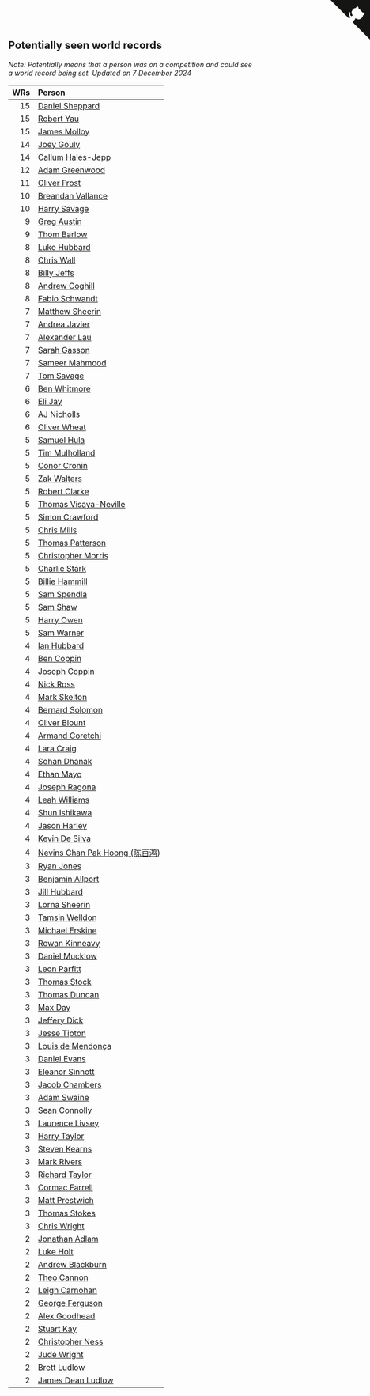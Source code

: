 ## Potentially seen world records

*Note: Potentially means that a person was on a competition and could see a world record being set.*
*Updated on  7 December 2024*

| WRs | Person |
| ---: | :--- |
| 15 | [Daniel Sheppard](https://www.worldcubeassociation.org/persons/2009SHEP01) |
| 15 | [Robert Yau](https://www.worldcubeassociation.org/persons/2009YAUR01) |
| 15 | [James Molloy](https://www.worldcubeassociation.org/persons/2011MOLL01) |
| 14 | [Joey Gouly](https://www.worldcubeassociation.org/persons/2007GOUL01) |
| 14 | [Callum Hales-Jepp](https://www.worldcubeassociation.org/persons/2012HALE01) |
| 12 | [Adam Greenwood](https://www.worldcubeassociation.org/persons/2011GREE03) |
| 11 | [Oliver Frost](https://www.worldcubeassociation.org/persons/2012FROS01) |
| 10 | [Breandan Vallance](https://www.worldcubeassociation.org/persons/2007VALL01) |
| 10 | [Harry Savage](https://www.worldcubeassociation.org/persons/2013SAVA01) |
| 9 | [Greg Austin](https://www.worldcubeassociation.org/persons/2006AUST01) |
| 9 | [Thom Barlow](https://www.worldcubeassociation.org/persons/2006BARL01) |
| 8 | [Luke Hubbard](https://www.worldcubeassociation.org/persons/2011HUBB01) |
| 8 | [Chris Wall](https://www.worldcubeassociation.org/persons/2011WALL02) |
| 8 | [Billy Jeffs](https://www.worldcubeassociation.org/persons/2012JEFF01) |
| 8 | [Andrew Coghill](https://www.worldcubeassociation.org/persons/2009COGH01) |
| 8 | [Fabio Schwandt](https://www.worldcubeassociation.org/persons/2014SCHW02) |
| 7 | [Matthew Sheerin](https://www.worldcubeassociation.org/persons/2009SHEE01) |
| 7 | [Andrea Javier](https://www.worldcubeassociation.org/persons/2010JAVI01) |
| 7 | [Alexander Lau](https://www.worldcubeassociation.org/persons/2011LAUA01) |
| 7 | [Sarah Gasson](https://www.worldcubeassociation.org/persons/2013GASS01) |
| 7 | [Sameer Mahmood](https://www.worldcubeassociation.org/persons/2013MAHM02) |
| 7 | [Tom Savage](https://www.worldcubeassociation.org/persons/2013SAVA02) |
| 6 | [Ben Whitmore](https://www.worldcubeassociation.org/persons/2009WHIT01) |
| 6 | [Eli Jay](https://www.worldcubeassociation.org/persons/2014JAYE01) |
| 6 | [AJ Nicholls](https://www.worldcubeassociation.org/persons/2015NICH04) |
| 6 | [Oliver Wheat](https://www.worldcubeassociation.org/persons/2016WHEA01) |
| 5 | [Samuel Hula](https://www.worldcubeassociation.org/persons/2011HULA01) |
| 5 | [Tim Mulholland](https://www.worldcubeassociation.org/persons/2011MULH01) |
| 5 | [Conor Cronin](https://www.worldcubeassociation.org/persons/2013CRON01) |
| 5 | [Zak Walters](https://www.worldcubeassociation.org/persons/2013WALT01) |
| 5 | [Robert Clarke](https://www.worldcubeassociation.org/persons/2014CLAR01) |
| 5 | [Thomas Visaya-Neville](https://www.worldcubeassociation.org/persons/2014VISA01) |
| 5 | [Simon Crawford](https://www.worldcubeassociation.org/persons/2008CRAW01) |
| 5 | [Chris Mills](https://www.worldcubeassociation.org/persons/2014MILL04) |
| 5 | [Thomas Patterson](https://www.worldcubeassociation.org/persons/2014PATT02) |
| 5 | [Christopher Morris](https://www.worldcubeassociation.org/persons/2013MORR03) |
| 5 | [Charlie Stark](https://www.worldcubeassociation.org/persons/2014STAR05) |
| 5 | [Billie Hammill](https://www.worldcubeassociation.org/persons/2015HAMM01) |
| 5 | [Sam Spendla](https://www.worldcubeassociation.org/persons/2015SPEN01) |
| 5 | [Sam Shaw](https://www.worldcubeassociation.org/persons/2016SHAW02) |
| 5 | [Harry Owen](https://www.worldcubeassociation.org/persons/2017OWEN01) |
| 5 | [Sam Warner](https://www.worldcubeassociation.org/persons/2013WARN01) |
| 4 | [Ian Hubbard](https://www.worldcubeassociation.org/persons/2011HUBB02) |
| 4 | [Ben Coppin](https://www.worldcubeassociation.org/persons/2013COPP01) |
| 4 | [Joseph Coppin](https://www.worldcubeassociation.org/persons/2013COPP02) |
| 4 | [Nick Ross](https://www.worldcubeassociation.org/persons/2013ROSS02) |
| 4 | [Mark Skelton](https://www.worldcubeassociation.org/persons/2013SKEL01) |
| 4 | [Bernard Solomon](https://www.worldcubeassociation.org/persons/2013SOLO02) |
| 4 | [Oliver Blount](https://www.worldcubeassociation.org/persons/2014BLOU01) |
| 4 | [Armand Coretchi](https://www.worldcubeassociation.org/persons/2014CORE01) |
| 4 | [Lara Craig](https://www.worldcubeassociation.org/persons/2014CRAI01) |
| 4 | [Sohan Dhanak](https://www.worldcubeassociation.org/persons/2014DHAN03) |
| 4 | [Ethan Mayo](https://www.worldcubeassociation.org/persons/2014MAYO01) |
| 4 | [Joseph Ragona](https://www.worldcubeassociation.org/persons/2014RAGO02) |
| 4 | [Leah Williams](https://www.worldcubeassociation.org/persons/2014WILL05) |
| 4 | [Shun Ishikawa](https://www.worldcubeassociation.org/persons/2011ISHI02) |
| 4 | [Jason Harley](https://www.worldcubeassociation.org/persons/2016HARL01) |
| 4 | [Kevin De Silva](https://www.worldcubeassociation.org/persons/2013SILV06) |
| 4 | [Nevins Chan Pak Hoong (陈百鸿)](https://www.worldcubeassociation.org/persons/2010CHAN20) |
| 3 | [Ryan Jones](https://www.worldcubeassociation.org/persons/2012JONE03) |
| 3 | [Benjamin Allport](https://www.worldcubeassociation.org/persons/2014ALLP01) |
| 3 | [Jill Hubbard](https://www.worldcubeassociation.org/persons/2014HUBB01) |
| 3 | [Lorna Sheerin](https://www.worldcubeassociation.org/persons/2014TRAY01) |
| 3 | [Tamsin Welldon](https://www.worldcubeassociation.org/persons/2014WELL03) |
| 3 | [Michael Erskine](https://www.worldcubeassociation.org/persons/2008ERSK01) |
| 3 | [Rowan Kinneavy](https://www.worldcubeassociation.org/persons/2008KINN01) |
| 3 | [Daniel Mucklow](https://www.worldcubeassociation.org/persons/2009MUCK01) |
| 3 | [Leon Parfitt](https://www.worldcubeassociation.org/persons/2010PARF01) |
| 3 | [Thomas Stock](https://www.worldcubeassociation.org/persons/2011STOC01) |
| 3 | [Thomas Duncan](https://www.worldcubeassociation.org/persons/2012DUNC01) |
| 3 | [Max Day](https://www.worldcubeassociation.org/persons/2014DAYM01) |
| 3 | [Jeffery Dick](https://www.worldcubeassociation.org/persons/2014DICK01) |
| 3 | [Jesse Tipton](https://www.worldcubeassociation.org/persons/2014TIPT01) |
| 3 | [Louis de Mendonça](https://www.worldcubeassociation.org/persons/2013MEND03) |
| 3 | [Daniel Evans](https://www.worldcubeassociation.org/persons/2016EVAN06) |
| 3 | [Eleanor Sinnott](https://www.worldcubeassociation.org/persons/2016SINN01) |
| 3 | [Jacob Chambers](https://www.worldcubeassociation.org/persons/2017CHAM09) |
| 3 | [Adam Swaine](https://www.worldcubeassociation.org/persons/2017SWAI01) |
| 3 | [Sean Connolly](https://www.worldcubeassociation.org/persons/2004CONN01) |
| 3 | [Laurence Livsey](https://www.worldcubeassociation.org/persons/2012LIVS01) |
| 3 | [Harry Taylor](https://www.worldcubeassociation.org/persons/2014TAYL06) |
| 3 | [Steven Kearns](https://www.worldcubeassociation.org/persons/2015KEAR01) |
| 3 | [Mark Rivers](https://www.worldcubeassociation.org/persons/2015RIVE05) |
| 3 | [Richard Taylor](https://www.worldcubeassociation.org/persons/2015TAYL04) |
| 3 | [Cormac Farrell](https://www.worldcubeassociation.org/persons/2016FARR01) |
| 3 | [Matt Prestwich](https://www.worldcubeassociation.org/persons/2016PRES04) |
| 3 | [Thomas Stokes](https://www.worldcubeassociation.org/persons/2017STOK03) |
| 3 | [Chris Wright](https://www.worldcubeassociation.org/persons/2011WRIG01) |
| 2 | [Jonathan Adlam](https://www.worldcubeassociation.org/persons/2009ADLA01) |
| 2 | [Luke Holt](https://www.worldcubeassociation.org/persons/2013HOLT01) |
| 2 | [Andrew Blackburn](https://www.worldcubeassociation.org/persons/2014BLAC03) |
| 2 | [Theo Cannon](https://www.worldcubeassociation.org/persons/2014CANN01) |
| 2 | [Leigh Carnohan](https://www.worldcubeassociation.org/persons/2014CARN01) |
| 2 | [George Ferguson](https://www.worldcubeassociation.org/persons/2014FERG01) |
| 2 | [Alex Goodhead](https://www.worldcubeassociation.org/persons/2014GOOD01) |
| 2 | [Stuart Kay](https://www.worldcubeassociation.org/persons/2014KAYS01) |
| 2 | [Christopher Ness](https://www.worldcubeassociation.org/persons/2007NESS01) |
| 2 | [Jude Wright](https://www.worldcubeassociation.org/persons/2008WRIG02) |
| 2 | [Brett Ludlow](https://www.worldcubeassociation.org/persons/2009LUDL01) |
| 2 | [James Dean Ludlow](https://www.worldcubeassociation.org/persons/2009LUDL02) |


<a href="https://github.com/simonkellly/wca_statistics_uk" class="github-corner" aria-label="View source on Github"><svg width="80" height="80" viewBox="0 0 250 250" style="fill:#151513; color:#fff; position: absolute; top: 0; border: 0; right: 0;" aria-hidden="true"><path d="M0,0 L115,115 L130,115 L142,142 L250,250 L250,0 Z"></path><path d="M128.3,109.0 C113.8,99.7 119.0,89.6 119.0,89.6 C122.0,82.7 120.5,78.6 120.5,78.6 C119.2,72.0 123.4,76.3 123.4,76.3 C127.3,80.9 125.5,87.3 125.5,87.3 C122.9,97.6 130.6,101.9 134.4,103.2" fill="currentColor" style="transform-origin: 130px 106px;" class="octo-arm"></path><path d="M115.0,115.0 C114.9,115.1 118.7,116.5 119.8,115.4 L133.7,101.6 C136.9,99.2 139.9,98.4 142.2,98.6 C133.8,88.0 127.5,74.4 143.8,58.0 C148.5,53.4 154.0,51.2 159.7,51.0 C160.3,49.4 163.2,43.6 171.4,40.1 C171.4,40.1 176.1,42.5 178.8,56.2 C183.1,58.6 187.2,61.8 190.9,65.4 C194.5,69.0 197.7,73.2 200.1,77.6 C213.8,80.2 216.3,84.9 216.3,84.9 C212.7,93.1 206.9,96.0 205.4,96.6 C205.1,102.4 203.0,107.8 198.3,112.5 C181.9,128.9 168.3,122.5 157.7,114.1 C157.9,116.9 156.7,120.9 152.7,124.9 L141.0,136.5 C139.8,137.7 141.6,141.9 141.8,141.8 Z" fill="currentColor" class="octo-body"></path></svg></a><style>.github-corner:hover .octo-arm{animation:octocat-wave 560ms ease-in-out}@keyframes octocat-wave{0%,100%{transform:rotate(0)}20%,60%{transform:rotate(-25deg)}40%,80%{transform:rotate(10deg)}}@media (max-width:500px){.github-corner:hover .octo-arm{animation:none}.github-corner .octo-arm{animation:octocat-wave 560ms ease-in-out}}</style>
